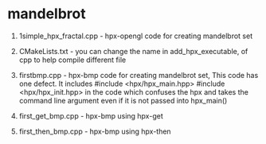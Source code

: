 mandelbrot
==========

1) 1simple_hpx_fractal.cpp -  hpx-opengl code for creating mandelbrot set

2) CMakeLists.txt          - you can change the name in add_hpx_executable, of cpp to help compile different file

3) firstbmp.cpp            - hpx-bmp code for creating mandelbrot set, This code has one defect. It includes #include <hpx/hpx_main.hpp> #include <hpx/hpx_init.hpp> in the code which confuses the hpx and takes the command line argument even if it is not passed into hpx_main()

4) first_get_bmp.cpp       - hpx-bmp using hpx-get

5) first_then_bmp.cpp      - hpx-bmp using hpx-then
